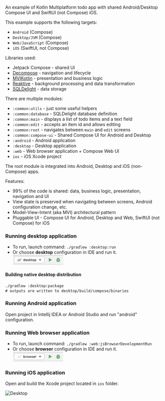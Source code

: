 An example of Kotlin Multiplatform todo app with shared Android/Desktop Compose UI and SwiftUI (not Compose) iOS.

This example supports the following targets: 
- `Android` (Compose)
- `Desktop/JVM` (Compose)
- `Web/JavaScript` (Compose)
- `iOS` (SwiftUI, not Compose)

Libraries used:
- Jetpack Compose - shared UI
- [Decompose](https://github.com/arkivanov/Decompose) - navigation and lifecycle
- [MVIKotlin](https://github.com/arkivanov/MVIKotlin) - presentation and business logic
- [Reaktive](https://github.com/badoo/Reaktive) - background processing and data transformation
- [SQLDelight](https://github.com/cashapp/sqldelight) - data storage

There are multiple modules:
- `:common:utils` - just some useful helpers
- `:common:database` - SQLDelight database definition
- `:common:main` - displays a list of todo items and a text field
- `:common:edit` - accepts an item id and allows editing
- `:common:root` - navigates between `main` and `edit` screens
- `:common:compose-ui` - Shared Compose UI for Android and Desktop
- `:android` - Android application
- `:desktop` - Desktop application
- `:web` - Web browser application + Compose Web UI 
- `ios` - iOS Xcode project

The root module is integrated into Android, Desktop and iOS (non-Compose) apps.

Features:
- 99% of the code is shared: data, business logic, presentation, navigation and UI
- View state is preserved when navigating between screens, Android configuration change, etc.
- Model-View-Intent (aka MVI) architectural pattern
- Pluggable UI - Compose UI for Android, Desktop and Web, SwiftUI (not Compose) for iOS

### Running desktop application
 * To run, launch command: `./gradlew :desktop:run`
 * Or choose **desktop** configuration in IDE and run it.  
  ![desktop-run-configuration.png](screenshots/desktop-run-configuration.png)

#### Building native desktop distribution
```
./gradlew :desktop:package
# outputs are written to desktop/build/compose/binaries
```

### Running Android application

Open project in Intellij IDEA or Android Studio and run "android" configuration.

### Running Web browser application
 * To run, launch command: `./gradlew :web:jsBrowserDevelopmentRun`
 * Or choose **browser** configuration in IDE and run it.  
  ![browser-run-configuration.png](screenshots/browser-run-configuration.png)

### Running iOS application

Open and build the Xcode project located in `ios` folder.

![Desktop](screenshots/todo.png)
